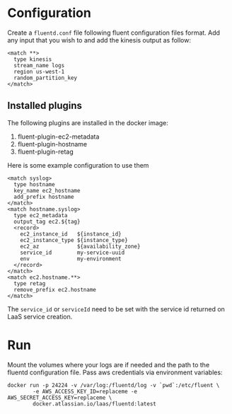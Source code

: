 # Configuration

Create a `fluentd.conf` file following fluent configuration files format. Add any input that you wish to and add the kinesis output as follow:

```
<match **>
  type kinesis
  stream_name logs
  region us-west-1
  random_partition_key
</match>
```

## Installed plugins

The following plugins are installed in the docker image:

1. fluent-plugin-ec2-metadata
1. fluent-plugin-hostname
1. fluent-plugin-retag

Here is some example configuration to use them

```
<match syslog>
  type hostname
  key_name ec2_hostname
  add_prefix hostname
</match>
<match hostname.syslog>
  type ec2_metadata
  output_tag ec2.${tag}
  <record>
    ec2_instance_id   ${instance_id}
    ec2_instance_type ${instance_type}
    ec2_az            ${availability_zone}
    service_id        my-service-uuid
    env               my-environment
  </record>
</match>
<match ec2.hostname.**>
  type retag
  remove_prefix ec2.hostname
</match>
```

The `service_id` or `serviceId` need to be set with the service id returned on LaaS service creation.

# Run

Mount the volumes where your logs are if needed and the path to the fluentd configuration file. Pass aws credentials via environment variables:

    docker run -p 24224 -v /var/log:/fluentd/log -v `pwd`:/etc/fluent \
			-e AWS_ACCESS_KEY_ID=replaceme -e AWS_SECRET_ACCESS_KEY=replaceme \
			docker.atlassian.io/laas/fluentd:latest